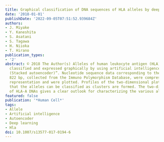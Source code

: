 ```yaml
---
title: Graphical classification of DNA sequences of HLA alleles by deep learning
date: '2018-01-01'
publishDate: '2022-09-05T07:51:52.939684Z'
authors:
- J. Miyake
- Y. Kaneshita
- S. Asatani
- S. Tagawa
- H. Niioka
- T. Hirano
publication_types:
- '2'
abstract: © 2018 The Author(s) Alleles of human leukocyte antigen (HLA)-A DNAs are
  classified and expressed graphically by using artificial intelligence “Deep Learning
  (Stacked autoencoder)”. Nucleotide sequence data corresponding to the length of
  822 bp, collected from the Immuno Polymorphism Database, were compressed to 2-dimensional
  representation and were plotted. Profiles of the two-dimensional plots indicate
  that the alleles can be classified as clusters are formed. The two-dimensional plot
  of HLA-A DNAs gives a clear outlook for characterizing the various alleles.
featured: false
publication: '*Human Cell*'
tags:
- Allele
- Artificial intelligence
- Autoencoder
- Deep learning
- Hla
doi: 10.1007/s13577-017-0194-6
---
```


